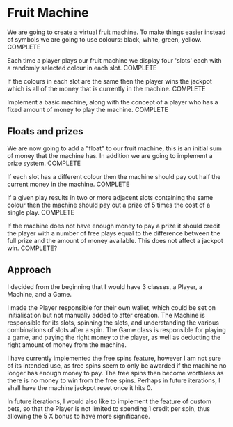 # Fruit Machine

We are going to create a virtual fruit machine. To make things easier instead of symbols we are going to use colours: black, white, green, yellow. COMPLETE

Each time a player plays our fruit machine we display four 'slots' each with a randomly selected colour in each slot. COMPLETE

If the colours in each slot are the same then the player wins the jackpot which is all of the money that is currently in the machine. COMPLETE

Implement a basic machine, along with the concept of a player who has a fixed amount of money to play the machine. COMPLETE

## Floats and prizes

We are now going to add a "float" to our fruit machine, this is an initial sum of money that the machine has. In addition we are going to implement a prize system. COMPLETE

If each slot has a different colour then the machine should pay out half the current money in the machine. COMPLETE

If a given play results in two or more adjacent slots containing the same colour then the machine should pay out a prize of 5 times the cost of a single play. COMPLETE

If the machine does not have enough money to pay a prize it should credit the player with a number of free plays equal to the difference between the full prize and the amount of money available. This does not affect a jackpot win. COMPLETE?


## Approach

I decided from the beginning that I would have 3 classes, a Player, a Machine, and a Game.

I made the Player responsible for their own wallet, which could be set on initialisation but not manually added to after creation. The Machine is responsible for its slots, spinning the slots, and understanding the various combinations of slots after a spin. The Game class is responsible for playing a game, and paying the right money to the player, as well as deducting the right amount of money from the machine.

I have currently implemented the free spins feature, however I am not sure of its intended use, as free spins seem to only be awarded if the machine no longer has enough money to pay. The free spins then become worthless as there is no money to win from the free spins. Perhaps in future iterations, I shall have the machine jackpot reset once it hits 0.

In future iterations, I would also like to implement the feature of custom bets, so that the Player is not limited to spending 1 credit per spin, thus allowing the 5 X bonus to have more significance. 
